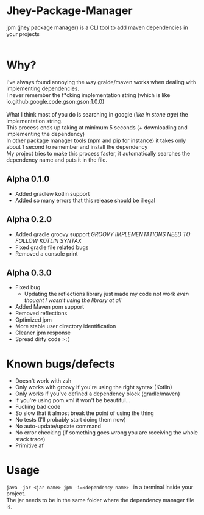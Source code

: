 # Jhey-Package-Manager
jpm (jhey package manager) is a CLI tool to add maven dependencies in your projects
<br> <br>
# Why?
  I've always found annoying the way gralde/maven works when dealing with implementing dependencies. <br>
  I never remember the f\*cking implementation string (which is like io.github.google.code.gson:gson:1.0.0)<br><br>
  What I think most of you do is searching in google (*like in stone age*) the implementation string. <br>
  This process ends up taking at minimum 5 seconds (+ downloading and implementing the dependency) <br>
  In other package manager tools (npm and pip for instance) it takes only about 1 second to remember and install the dependency<br>
  My project tries to make this process faster, it automatically searches the dependency name and puts it in the file.
## Alpha 0.1.0
  - Added gradlew kotlin support<br>
  - Added so many errors that this release should be illegal 
   
 ## Alpha 0.2.0
   - Added gradle groovy support *GROOVY IMPLEMENTATIONS NEED TO FOLLOW KOTLIN SYNTAX* 
   - Fixed gradle file related bugs
   - Removed a console print

## Alpha 0.3.0
   - Fixed bug 
      - Updating the reflections library just made my code not work *even thought I wasn't using the library at all*
   - Added Maven pom support
   - Removed reflections 
   - Optimized jpm
   - More stable user directory identification 
   - Cleaner jpm response
   - Spread dirty code >:(

# Known bugs/defects  
  - Doesn't work with zsh
  - Only works with groovy if you're using the right syntax (Kotlin)
  - Only works if you've defined a dependency block (gradle/maven)
  - If you're using pom.xml it won't be beautiful...
  - Fucking bad code
  - So slow that it almost break the point of using the thing
  - No tests (I'll probably start doing them now)
  - No auto-update/update command
  - No error checking (if something goes wrong you are receiving the whole stack trace)
  - Primitive af
# Usage
   ```java -jar <jar name> jpm -i=<dependency name> ``` in a terminal inside your project.<br>
   The jar needs to be in the same folder where the dependency manager file is.
